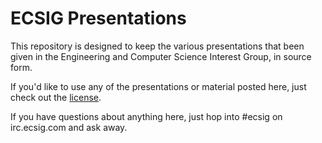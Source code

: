 ECSIG Presentations
=============

This repository is designed to keep the various presentations that been
given in the Engineering and Computer Science Interest Group, in source
form.

If you'd like to use any of the presentations or material posted here, just
check out the [license](LICENSE).

If you have questions about anything here, just hop into #ecsig on irc.ecsig.com
and ask away.